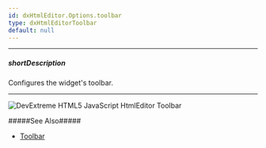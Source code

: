 ```yaml
---
id: dxHtmlEditor.Options.toolbar
type: dxHtmlEditorToolbar
default: null
---
```

---
##### shortDescription
Configures the widget's toolbar.

---
![DevExtreme HTML5 JavaScript HtmlEditor Toolbar](Content/images/doc/19_2/htmlEditor/visual_elements/toolbar.png)

#####See Also#####
- [Toolbar](/Documentation/Guide/Widgets/HtmlEditor/Toolbar/Predefined_items/)